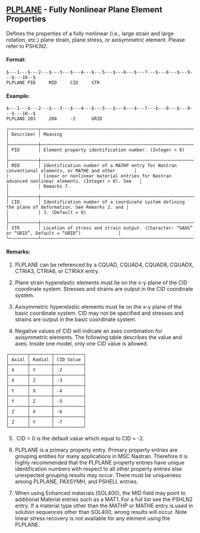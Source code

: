 ## [PLPLANE](https://help.hexagonmi.com/bundle/MSC_Nastran_2022.4/page/Nastran_Combined_Book/qrg/bulkp/TOC.PLPLANE.xhtml) - Fully Nonlinear Plane Element Properties

Defines the properties of a fully nonlinear (i.e., large strain and large rotation, etc.) plane strain, plane stress, or axisymmetric element. Please refer to PSHLN2.

#### Format:

```nastran
$---1---$---2---$---3---$---4---$---5---$---6---$---7---$---8---$---9---$---10--$
PLPLANE PID     MID     CID     STR                                             
```
#### Example:

```nastran
$---1---$---2---$---3---$---4---$---5---$---6---$---7---$---8---$---9---$---10--$
PLPLANE 203     204     -2      GRID                                            
```
```text
┌───────────┬────────────────────────────────────────────────────────────────────────────────────────────────────┐
│ Describer │ Meaning                                                                                            │
├───────────┼────────────────────────────────────────────────────────────────────────────────────────────────────┤
│ PID       │ Element property identification number. (Integer > 0)                                              │
├───────────┼────────────────────────────────────────────────────────────────────────────────────────────────────┤
│ MID       │ Identification number of a MATHP entry for Nastran conventional elements, or MATHE and other       │
│           │ linear or nonlinear material entries for Nastran advanced nonlinear elements. (Integer > 0). See   │
│           │ Remarks 7.                                                                                         │
├───────────┼────────────────────────────────────────────────────────────────────────────────────────────────────┤
│ CID       │ Identification number of a coordinate system defining the plane of deformation. See Remarks 2. and │
│           │ 3. (Default = 0)                                                                                   │
├───────────┼────────────────────────────────────────────────────────────────────────────────────────────────────┤
│ STR       │ Location of stress and strain output. (Character: “GAUS” or “GRID”, Default = “GRID”)              │
└───────────┴────────────────────────────────────────────────────────────────────────────────────────────────────┘
```
#### Remarks:

1. PLPLANE can be referenced by a CQUAD, CQUAD4, CQUAD8, CQUADX, CTRIA3, CTRIA6, or CTRIAX entry.

2. Plane strain hyperelastic elements must lie on the x-y plane of the CID coordinate system. Stresses and strains are output in the CID coordinate system.

3. Axisymmetric hyperelastic elements must lie on the x-y plane of the basic coordinate system. CID may not be specified and stresses and strains are output in the basic coordinate system.

4. Negative values of CID will indicate an axes combination for axisymmetric elements. The following table describes the value and axes. Inside one model, only one CID value is allowed.

```text
┌───────┬────────┬───────────┐
│ Axial │ Radial │ CID Value │
├───────┼────────┼───────────┤
│ X     │ Y      │ -2        │
├───────┼────────┼───────────┤
│ X     │ Z      │ -3        │
├───────┼────────┼───────────┤
│ Y     │ X      │ -4        │
├───────┼────────┼───────────┤
│ Y     │ Z      │ -5        │
├───────┼────────┼───────────┤
│ Z     │ X      │ -6        │
├───────┼────────┼───────────┤
│ Z     │ Y      │ -7        │
└───────┴────────┴───────────┘
```
5.  CID = 0 is the default value which equal to CID = -2.

6. PLPLANE is a primary property entry. Primary property entries are grouping entities for many applications in MSC Nastran. Therefore it is highly recommended that the PLPLANE property entries have unique identification numbers with respect to all other property entries else unexpected grouping results may occur. There must be uniqueness among PLPLANE, PAXSYMH, and PSHELL entries.

7. When using Enhanced materials (SOL400), the MID field may point to additional Material entries such as a MAT1. For a full list see the PSHLN2 entry. If a material type other than the MATHP or MATHE entry is used in solution sequences other than SOL400, wrong results will occur. Note linear stress recovery is not available for any element using the PLPLANE.

